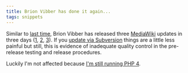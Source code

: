 ```yaml
---
title: Brion Vibber has done it again...
tags: snippets
---
```


Similar to [last time](http://typechecked.net/a/about/wincent/weblog/archives/2006/05/mediawiki_updat.php), Brion Vibber has released three [MediaWiki](http://www.mediawiki.org/) updates in three days ([1](http://mail.wikipedia.org/pipermail/mediawiki-announce/2006-October/000052.html), [2](http://mail.wikipedia.org/pipermail/mediawiki-announce/2006-October/000053.html), [3](http://mail.wikipedia.org/pipermail/mediawiki-announce/2006-October/000054.html)). If you [update via Subversion](http://www.mediawiki.org/wiki/Download_from_SVN) things are a little less painful but still, this is evidence of inadequate quality control in the pre-release testing and release procedures.

Luckily I'm not affected because [I'm still running PHP 4](http://typechecked.net/a/about/wincent/weblog/archives/2006/07/mediawiki_drops.php).
